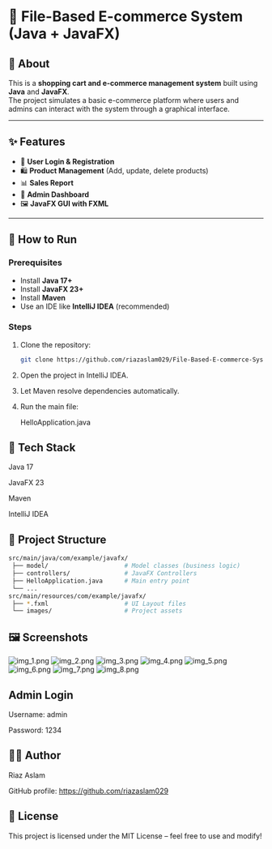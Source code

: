 # 🛒 File-Based E-commerce System (Java + JavaFX)

## 📌 About
This is a **shopping cart and e-commerce management system** built using **Java** and **JavaFX**.  
The project simulates a basic e-commerce platform where users and admins can interact with the system through a graphical interface.

---

## ✨ Features
- 👤 **User Login & Registration**
- 🛍️ **Product Management** (Add, update, delete products)
- 📊 **Sales Report**
- 🔑 **Admin Dashboard**
- 🖼️ **JavaFX GUI with FXML**

---

## 🚀 How to Run

### Prerequisites
- Install **Java 17+**
- Install **JavaFX 23+**
- Install **Maven**
- Use an IDE like **IntelliJ IDEA** (recommended)

### Steps
1. Clone the repository:
   ```bash
   git clone https://github.com/riazaslam029/File-Based-E-commerce-System-using-Java-and-JAvaFX.git
2. Open the project in IntelliJ IDEA.

3. Let Maven resolve dependencies automatically.

4. Run the main file:

   HelloApplication.java
   
## 🔧 Tech Stack

Java 17

JavaFX 23

Maven

IntelliJ IDEA

## 📂 Project Structure
```bash
src/main/java/com/example/javafx/
 ├── model/                     # Model classes (business logic)
 ├── controllers/               # JavaFX Controllers
 ├── HelloApplication.java      # Main entry point
 └── ...
src/main/resources/com/example/javafx/
 ├── *.fxml                     # UI Layout files
 └── images/                    # Project assets
```` 

## 🖼️ Screenshots
![img_1.png](src/img_1.png)
![img_2.png](src/img_2.png)
![img_3.png](src/img_3.png)
![img_4.png](src/img_4.png)
![img_5.png](src/img_5.png)
![img_6.png](src/img_6.png)
![img_7.png](src/img_7.png)
![img_8.png](src/img_8.png)

## Admin Login
Username: admin

Password: 1234

## 👨‍💻 Author
 Riaz Aslam

 GitHub profile: https://github.com/riazaslam029

## 📜 License
This project is licensed under the MIT License – feel free to use and modify!
